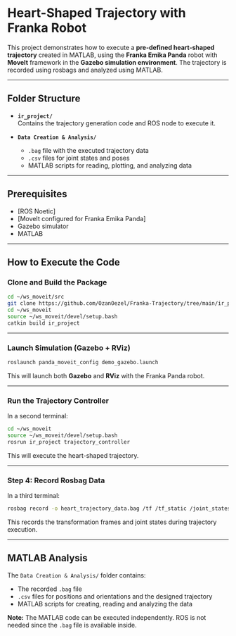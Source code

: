 #  Heart-Shaped Trajectory with Franka Robot

This project demonstrates how to execute a **pre-defined heart-shaped trajectory** created in MATLAB, using the **Franka Emika Panda** robot with **MoveIt** framework in the **Gazebo simulation environment**. The trajectory is recorded using rosbags and analyzed using MATLAB.

---

## Folder Structure

- **`ir_project/`**  
  Contains the trajectory generation code and ROS node to execute it.

- **`Data Creation & Analysis/`**  
  - `.bag` file with the executed trajectory data  
  - `.csv` files for joint states and poses  
  - MATLAB scripts for reading, plotting, and analyzing data

---

## Prerequisites

- [ROS Noetic]
- [MoveIt configured for Franka Emika Panda]
- Gazebo simulator
- MATLAB

---

## How to Execute the Code

### Clone and Build the Package

```bash
cd ~/ws_moveit/src
git clone https://github.com/OzanOezel/Franka-Trajectory/tree/main/ir_project  # Clone the ir_project package
cd ~/ws_moveit
source ~/ws_moveit/devel/setup.bash
catkin build ir_project
```

---

### Launch Simulation (Gazebo + RViz)

```bash
roslaunch panda_moveit_config demo_gazebo.launch
```

This will launch both **Gazebo** and **RViz** with the Franka Panda robot.

---

### Run the Trajectory Controller

In a second terminal:

```bash
cd ~/ws_moveit
source ~/ws_moveit/devel/setup.bash
rosrun ir_project trajectory_controller
```

This will execute the heart-shaped trajectory.

---

### Step 4: Record Rosbag Data

In a third terminal:

```bash
rosbag record -o heart_trajectory_data.bag /tf /tf_static /joint_states
```

This records the transformation frames and joint states during trajectory execution.

---

## MATLAB Analysis

The `Data Creation & Analysis/` folder contains:

- The recorded `.bag` file
- `.csv` files for positions and orientations and the designed trajectory
- MATLAB scripts for creating, reading and analyzing the data

**Note:** The MATLAB code can be executed independently. ROS is not needed since the `.bag` file is available inside.

